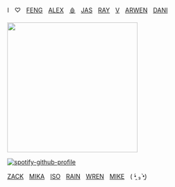 ‎‎‎‎Iㅤ♡ㅤ[FENG](https://github.com/FIeshwater)ㅤ[ALEX](https://github.com/sanspilled)ㅤ[🩸](https://github.com/cupiddict)ㅤ[JAS](https://github.com/hua-binan)ㅤ[RAY](https://github.com/flayjoshi)ㅤ[V](https://github.com/skincarver)ㅤ[ARWEN](https://github.com/ukehole)ㅤ[DANI](https://github.com/dokhyuk)

<img src="https://files.catbox.moe/0xagwi.jpg" width="300">

[![spotify-github-profile](https://spotify-github-profile.kittinanx.com/api/view?uid=31kbmd7bbd7rm4tgdbmtpcyamfhu&cover_image=true&theme=natemoo-re&show_offline=true&background_color=121212&interchange=false&bar_color=53b14f&bar_color_cover=false)](https://github.com/kittinan/spotify-github-profile)

[ZACK](https://github.com/basementjazz)ㅤ[MIKA](https://github.com/fragariaknight)ㅤ[ISO](https://github.com/yaoidemon)ㅤ[RAIN](https://github.com/orekoto)ㅤ[WREN](https://github.com/untiIdawn)ㅤ[MIKE](https://github.com/mkeitstop)ㅤ( •̯́ ₃ •̯̀)

